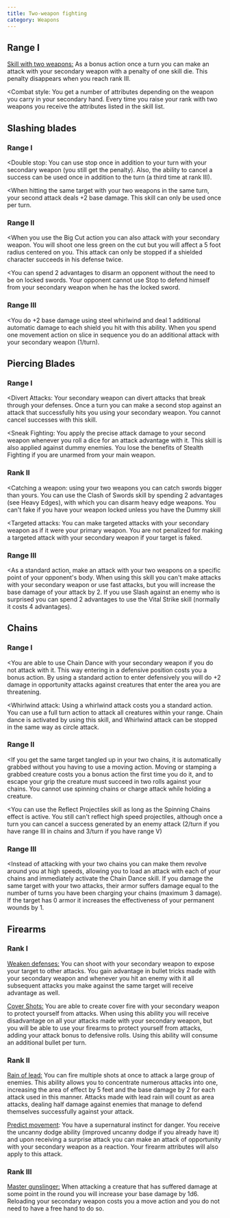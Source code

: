 ```yaml
---
title: Two-weapon fighting
category: Weapons
---
```


## Range I

<u>Skill with two weapons:</u> As a bonus action once a turn you can make an attack with your secondary weapon with a penalty of one skill die. This penalty disappears when you reach rank III.

<Combat style: You get a number of attributes depending on the weapon you carry in your secondary hand. Every time you raise your rank with two weapons you receive the attributes listed in the skill list.

## Slashing blades

### Range I

<Double stop: You can use stop once in addition to your turn with your secondary weapon (you still get the penalty). Also, the ability to cancel a success can be used once in addition to the turn (a third time at rank III).

<When hitting the same target with your two weapons in the same turn, your second attack deals +2 base damage. This skill can only be used once per turn.

### Range II

<When you use the Big Cut action you can also attack with your secondary weapon. You will shoot one less green on the cut but you will affect a 5 foot radius centered on you. This attack can only be stopped if a shielded character succeeds in his defense twice.

<You can spend 2 advantages to disarm an opponent without the need to be on locked swords. Your opponent cannot use Stop to defend himself from your secondary weapon when he has the locked sword.

### Range III

<You do +2 base damage using steel whirlwind and deal 1 additional automatic damage to each shield you hit with this ability. When you spend one movement action on slice in sequence you do an additional attack with your secondary weapon (1/turn).

## Piercing Blades

### Range I

<Divert Attacks: Your secondary weapon can divert attacks that break through your defenses. Once a turn you can make a second stop against an attack that successfully hits you using your secondary weapon. You cannot cancel successes with this skill.

<Sneak Fighting: You apply the precise attack damage to your second weapon whenever you roll a dice for an attack advantage with it. This skill is also applied against dummy enemies. You lose the benefits of Stealth Fighting if you are unarmed from your main weapon.

### Rank II

<Catching a weapon: using your two weapons you can catch swords bigger than yours. You can use the Clash of Swords skill by spending 2 advantages (see Heavy Edges), with which you can disarm heavy edge weapons. You can't fake if you have your weapon locked unless you have the Dummy skill

<Targeted attacks: You can make targeted attacks with your secondary weapon as if it were your primary weapon. You are not penalized for making a targeted attack with your secondary weapon if your target is faked.

### Range III

<As a standard action, make an attack with your two weapons on a specific point of your opponent's body. When using this skill you can't make attacks with your secondary weapon or use fast attacks, but you will increase the base damage of your attack by 2. If you use Slash against an enemy who is surprised you can spend 2 advantages to use the Vital Strike skill (normally it costs 4 advantages).

## Chains

### Range I

<You are able to use Chain Dance with your secondary weapon if you do not attack with it. This way entering in a defensive position costs you a bonus action. By using a standard action to enter defensively you will do +2 damage in opportunity attacks against creatures that enter the area you are threatening. 

<Whirlwind attack: Using a whirlwind attack costs you a standard action. You can use a full turn action to attack all creatures within your range. Chain dance is activated by using this skill, and Whirlwind attack can be stopped in the same way as circle attack.

### Range II

<If you get the same target tangled up in your two chains, it is automatically grabbed without you having to use a moving action. Moving or stamping a grabbed creature costs you a bonus action the first time you do it, and to escape your grip the creature must succeed in two rolls against your chains. You cannot use spinning chains or charge attack while holding a creature.

<You can use the Reflect Projectiles skill as long as the Spinning Chains effect is active. You still can't reflect high speed projectiles, although once a turn you can cancel a success generated by an enemy attack (2/turn if you have range III in chains and 3/turn if you have range V)

### Range III

<Instead of attacking with your two chains you can make them revolve around you at high speeds, allowing you to load an attack with each of your chains and immediately activate the Chain Dance skill. If you damage the same target with your two attacks, their armor suffers damage equal to the number of turns you have been charging your chains (maximum 3 damage). If the target has 0 armor it increases the effectiveness of your permanent wounds by 1.

## Firearms

### Rank I

<u>Weaken defenses:</u> You can shoot with your secondary weapon to expose your target to other attacks. You gain advantage in bullet tricks made with your secondary weapon and whenever you hit an enemy with it all subsequent attacks you make against the same target will receive advantage as well.

<u>Cover Shots:</u> You are able to create cover fire with your secondary weapon to protect yourself from attacks. When using this ability you will receive disadvantage on all your attacks made with your secondary weapon, but you will be able to use your firearms to protect yourself from attacks, adding your attack bonus to defensive rolls. Using this ability will consume an additional bullet per turn.

### Rank II

<u>Rain of lead:</u> You can fire multiple shots at once to attack a large group of enemies. This ability allows you to concentrate numerous attacks into one, increasing the area of effect by 5 feet and the base damage by 2 for each attack used in this manner. Attacks made with lead rain will count as area attacks, dealing half damage against enemies that manage to defend themselves successfully against your attack.

<u>Predict movement</u>: You have a supernatural instinct for danger. You receive the uncanny dodge ability (improved uncanny dodge if you already have it) and upon receiving a surprise attack you can make an attack of opportunity with your secondary weapon as a reaction. Your firearm attributes will also apply to this attack.

### Rank III

<u>Master gunslinger:</u> When attacking a creature that has suffered damage at some point in the round you will increase your base damage by 1d6. Reloading your secondary weapon costs you a move action and you do not need to have a free hand to do so. 